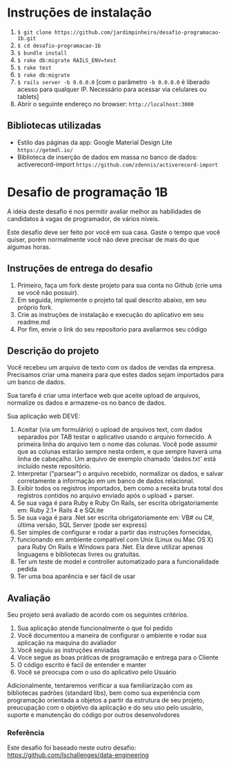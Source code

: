 # Instruções de instalação

1. `$ git clone https://github.com/jardimpinheiro/desafio-programacao-1b.git`
2. `$ cd desafio-programacao-1b`
3. `$ bundle install`
4. `$ rake db:migrate RAILS_ENV=test`
5. `$ rake test`
6. `$ rake db:migrate`
7. `$ rails server -b 0.0.0.0` [com o parâmetro `-b 0.0.0.0` é liberado acesso para qualquer IP. Necessário para acessar via celulares ou tablets]
8. Abrir o seguinte endereço no browser: `http://localhost:3000`

## Bibliotecas utilizadas

- Estilo das páginas da app: Google Material Design Lite `https://getmdl.io/`
- Biblioteca de inserção de dados em massa no banco de dados: activerecord-import `https://github.com/zdennis/activerecord-import`

# Desafio de programação 1B

A idéia deste desafio é nos permitir avaliar melhor as habilidades de candidatos à vagas de programador, de vários níveis.

Este desafio deve ser feito por você em sua casa. Gaste o tempo que você quiser, porém normalmente você não deve precisar de mais do que algumas horas.

## Instruções de entrega do desafio

1. Primeiro, faça um fork deste projeto para sua conta no Github (crie uma se você não possuir).
2. Em seguida, implemente o projeto tal qual descrito abaixo, em seu próprio fork.
3. Crie as instruções de instalação e execução do aplicativo em seu readme.md
4. Por fim, envie o link do seu repositorio para avaliarmos seu código

## Descrição do projeto

Você recebeu um arquivo de texto com os dados de vendas da empresa. Precisamos criar uma maneira para que estes dados sejam importados para um banco de dados.

Sua tarefa é criar uma interface web que aceite upload de arquivos, normalize os dados e armazene-os no banco de dados.

Sua aplicação web DEVE:

1. Aceitar (via um formulário) o upload de arquivos text, com dados separados por TAB testar o aplicativo usando o arquivo fornecido. A primeira linha do arquivo tem o nome das colunas. Você pode assumir que as colunas estarão sempre nesta ordem, e que sempre haverá uma linha de cabeçalho. Um arquivo de exemplo chamado 'dados.txt' está incluído neste repositório.
2. Interpretar ("parsear") o arquivo recebido, normalizar os dados, e salvar corretamente a informação em um banco de dados relacional.
3. Exibir todos os registros importados, bem como a receita bruta total dos registros contidos no arquivo enviado após o upload + parser.
4. Se sua vaga é para Ruby e Ruby On Rails, ser escrita obrigatoriamente em: Ruby 2.1+ Rails 4 e SQLite 
5. Se sua vaga é para .Net ser escrita obrigatoriamente em: VB# ou C#, última versão, SQL Server (pode ser express) 
6. Ser simples de configurar e rodar a partir das instruções fornecidas, 
7. funcionando em ambiente compatível com Unix (Linux ou Mac OS X) para Ruby On Rails e Windows para .Net. Ela deve utilizar apenas linguagens e bibliotecas livres ou gratuitas.
8. Ter um teste de model e controller automatizado para a funcionalidade pedida
9. Ter uma boa aparência e ser fácil de usar

## Avaliação

Seu projeto será avaliado de acordo com os seguintes critérios. 

1. Sua aplicação atende funcionalmente o que foi pedido
2. Você documentou a maneira de configurar o ambiente e rodar sua aplicação na maquina do avaliador
3. Você seguiu as instruções enviadas
4. Voce segue as boas práticas de programação e entrega para o Cliente
5. O código escrito é facil de entender e manter
6. Você se preocupa com o uso do aplicativo pelo Usuário

Adicionalmente, tentaremos verificar a sua familiarização com as bibliotecas padrões (standard libs), bem como sua experiência com programação orientada a objetos a partir da estrutura de seu projeto, preucupação com o objetivo da aplicação e do seu uso pelo usuário, suporte e manutenção do código por outros desenvolvdores

### Referência

Este desafio foi baseado neste outro desafio: https://github.com/lschallenges/data-engineering
